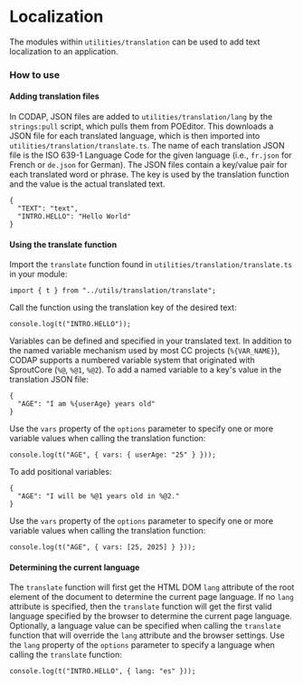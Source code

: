 # Localization

The modules within `utilities/translation` can be used to add text localization to an application.

### How to use

#### Adding translation files

In CODAP, JSON files are added to `utilities/translation/lang` by the `strings:pull` script, which pulls them from POEditor. This downloads a JSON file for each translated language, which is then imported into `utilities/translation/translate.ts`. The name of each translation JSON file is the ISO 639-1 Language Code for the given language (i.e., `fr.json` for French or `de.json` for German). The JSON files contain a key/value pair for each translated word or phrase. The key is used by the translation function and the value is the actual translated text.
```
{
  "TEXT": "text",
  "INTRO.HELLO": "Hello World"
}
```

#### Using the translate function

Import the `translate` function found in `utilities/translation/translate.ts` in your module:
```
import { t } from "../utils/translation/translate";
```

Call the function using the translation key of the desired text:
```
console.log(t("INTRO.HELLO"));
```

Variables can be defined and specified in your translated text. In addition to the named variable mechanism used by most CC projects (`%{VAR_NAME}`), CODAP supports a numbered variable system that originated with SproutCore (`%@`, `%@1`, `%@2`). To add a named variable to a key's value in the translation JSON file:
```
{
  "AGE": "I am %{userAge} years old"
}
```
Use the `vars` property of the `options` parameter to specify one or more variable values when calling the translation function:
```
console.log(t("AGE", { vars: { userAge: "25" } }));
```
To add positional variables:
```
{
  "AGE": "I will be %@1 years old in %@2."
}
```
Use the `vars` property of the `options` parameter to specify one or more variable values when calling the translation function:
```
console.log(t("AGE", { vars: [25, 2025] } }));
```

#### Determining the current language
The `translate` function will first get the HTML DOM `lang` attribute of the root element of the document to determine the current page language.  If no `lang` attribute is specified, then the `translate` function will get the first valid language specified by the browser to determine the current page language.  Optionally, a language value can be specified when calling the `translate` function that will override the `lang` attribute and the browser settings.  Use the `lang` property of the `options` parameter to specify a language when calling the `translate` function:
```
console.log(t("INTRO.HELLO", { lang: "es" }));
```
